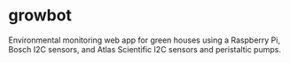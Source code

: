 # growbot
Environmental monitoring web app for green houses using a Raspberry Pi, Bosch I2C sensors, and Atlas Scientific I2C sensors and peristaltic pumps.

